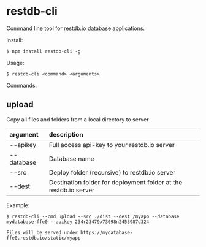 # restdb-cli

Command line tool for restdb.io database applications.

Install:
```
$ npm install restdb-cli -g
```

Usage:
```
$ restdb-cli <command> <arguments>
```

Commands:

## upload

Copy all files and folders from a local directory to server

| argument | description |
| :-- | :-- |
| --apikey | Full access api-key to your restdb.io server |
| --database | Database name |
| --src | Deploy folder (recursive) to restdb.io server |
| --dest | Destination folder for deployment folder at the restdb.io server |

Example:
  ```
  $ restdb-cli --cmd upload --src ./dist --dest /myapp --database mydatabase-ffe0 --apikey 234r23479x73098n2453987d324

  Files will be served under https://mydatabase-ffe0.restdb.io/static/myapp
  ```
